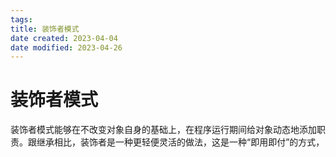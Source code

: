 ```yaml
---
tags:
title: 装饰者模式
date created: 2023-04-04
date modified: 2023-04-26
---
```


# 装饰者模式

装饰者模式能够在不改变对象自身的基础上，在程序运行期间给对象动态地添加职责。跟继承相比，装饰者是一种更轻便灵活的做法，这是一种“即用即付”的方式，
